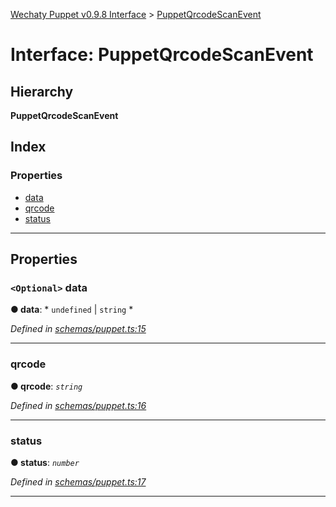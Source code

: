 [Wechaty Puppet v0.9.8 Interface](../README.md) > [PuppetQrcodeScanEvent](../interfaces/puppetqrcodescanevent.md)

# Interface: PuppetQrcodeScanEvent

## Hierarchy

**PuppetQrcodeScanEvent**

## Index

### Properties

* [data](puppetqrcodescanevent.md#data)
* [qrcode](puppetqrcodescanevent.md#qrcode)
* [status](puppetqrcodescanevent.md#status)

---

## Properties

<a id="data"></a>

### `<Optional>` data

**● data**: * `undefined` &#124; `string`
*

*Defined in [schemas/puppet.ts:15](https://github.com/Chatie/wechaty-puppet/blob/e056248/src/schemas/puppet.ts#L15)*

___
<a id="qrcode"></a>

###  qrcode

**● qrcode**: *`string`*

*Defined in [schemas/puppet.ts:16](https://github.com/Chatie/wechaty-puppet/blob/e056248/src/schemas/puppet.ts#L16)*

___
<a id="status"></a>

###  status

**● status**: *`number`*

*Defined in [schemas/puppet.ts:17](https://github.com/Chatie/wechaty-puppet/blob/e056248/src/schemas/puppet.ts#L17)*

___

